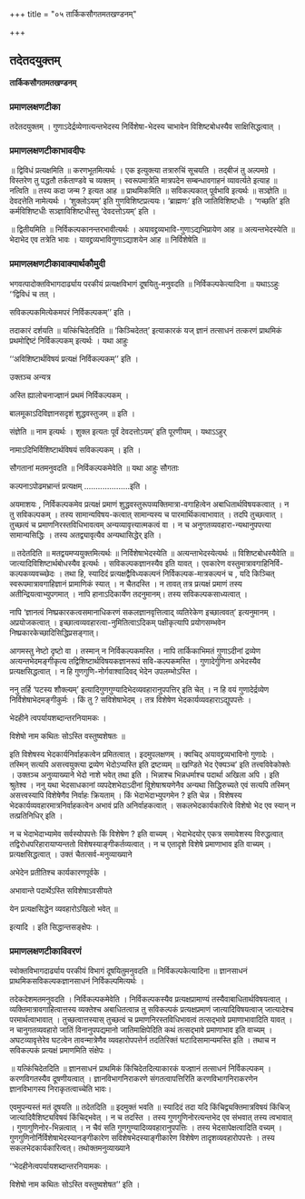 +++
title = "०५ तार्किकसौगतमतखण्डनम्"

+++


## तदेतदयुक्तम्

**तार्किकसौगतमतखण्डनम्** 

### **प्रमाणलक्षणटीका**

तदेतदयुक्तम् । गुणाऽदेर्द्रव्येणात्यन्तभेदस्य निर्विशेषा-भेदस्य चाभावेन विशिष्टबोधस्यैव साक्षिसिद्धत्वात् ।

### **प्रमाणलक्षणटीकाभावदीपः**

॥ द्विविधं प्रत्यक्षमिति ॥ करणभूतमित्यर्थः । एक इत्युक्त्या तत्रारुचिं सूचयति । तद्बीजं तु अल्पमग्रे । विस्तरेण तु पद्धतौ तर्कताण्डवे च व्यक्तम् । स्वरूपमात्रेति मात्रपदेन सम्बन्धावगाहनं व्यावर्त्यते इत्याह ॥ नत्विति ॥ तस्य कदा जन्म ? इत्यत आह ॥ प्राथमिकमिति ॥ सविकल्पकात् पूर्वभावि इत्यर्थः ॥ सञ्ज्ञेति ॥ देवदत्तेति नामेत्यर्थः । ‘शुक्लोऽयम्’ इति गुणविशिष्टप्रत्ययः। ‘ब्राह्मणः’ इति जातिविशिष्टधीः । ‘गच्छति’ इति कर्मविशिष्टधीः सञ्ज्ञाविशिष्टधीस्तु ‘देवदत्तोऽयम्’ इति ।

॥ द्वितीयमिति ॥ निर्विकल्पकानन्तरभावीत्यर्थः । अयावद्द्रव्यभावि-गुणाऽद्यभिप्रायेण आह ॥ अत्यन्तभेदस्येति ॥ भेदाभेद एव तत्रेति भावः । यावद्द्रव्यभाविगुणाऽद्याशयेन आह ॥ निर्विशेषेति ॥

### **प्रमाणलक्षणटीकावाक्यार्थकौमुदी**

भगवत्पादोक्तविभागदार्ढ्याय परकीयं प्रत्यक्षविभागं दूषयितु-मनुवदति ॥ निर्विकल्पकेत्यादिना ॥ यथाऽऽहुः ‘‘द्विविधं च तत् ।

सविकल्पकमित्येकमपरं निर्विकल्पकम्’’ इति ।

तदाकारं दर्शयति ॥ यत्किंचिदेतदिति ॥ ‘किञ्चिदेतत्’ इत्याकारकं यज् ज्ञानं तत्साधनं तत्करणं प्राथमिकं प्रथमोद्दिष्टं निर्विकल्पकम् इत्यर्थः । यथा आहुः

‘‘अविशिष्टार्थविषयं प्रत्यक्षं निर्विकल्पकम्’’ इति ।

उक्तञ्च अन्यत्र

अस्ति ह्यालोचनाज्ज्ञानं प्रथमं निर्विकल्पकम् ।

बालमूकाऽदिविज्ञानसदृशं शुद्धवस्तुजम् ॥ इति ।

संज्ञेति ॥ नाम इत्यर्थः । शुक्ल इत्यतः पूर्वं देवदत्तोऽयम्’ इति पूरणीयम् । यथाऽऽहुर्

नामाऽदिभिर्विशिष्टार्थविषयं सविकल्पकम् । इति ।

सौगतानां मतमनुवदति ॥ निर्विकल्पकमेवेति ॥ यथा आहुः सौगताः

कल्पनाऽपोढमभ्रान्तं प्रत्यक्षम् ....................इति ।

अयमाशयः , निर्विकल्पकमेव प्रत्यक्षं प्रमाणं शुद्धवस्तुरूपव्यक्तिमात्रा-वगाहित्वेन अबाधितार्थविषयकत्वात् । न तु सविकल्पकम् । तस्य सामान्यविषय-कत्वात् सामान्यस्य च पारमार्थिकत्वाभावात् । तदपि तुच्छत्वात् । तुच्छत्वं च प्रमाणनिरस्तविधिभावत्वम् अन्यव्यावृत्त्यात्मकत्वं वा । न च अनुगतव्यवहारा-न्यथानुपपत्त्या सामान्यसिद्धिः । तस्य अतद्व्यावृत्यैव अन्यथासिद्धेर् इति ।

॥ तदेतदिति ॥ मतद्वयमप्ययुक्तमित्यर्थः ॥ निर्विशेषाभेदस्येति ॥ अत्यन्ताभेदस्येत्यर्थः ॥ विशिष्टबोधस्यैवेति ॥ जात्यादिविशिष्टार्थबोधस्यैव इत्यर्थः । सविकल्पकज्ञानस्यैव इति यावत् । एवकारेण वस्तुमात्रावगाहिनिर्वि-कल्पकव्यवच्च्छेदः । तथा हि, स्यादिदं प्रत्यक्षद्वैविध्यकल्पनं निर्विकल्पक-मात्रकल्पनं च , यदि किञ्चित् स्वरूपमात्रावगाहिज्ञानं प्रामाणिकं स्यात् । न चैतदस्ति । न तावत् तत्र प्रत्यक्षं प्रमाणं तस्य अतीन्द्रियत्वाभ्युपगमात् । नापि हानाऽदिकार्येण तदनुमानम्। तस्य सविकल्पकसाध्यत्वात् ।

नापि ‘ज्ञानत्वं निष्प्रकारकत्वसमानाधिकरणं सकलज्ञानवृत्तित्वाद् व्यतिरेकेण इच्छात्ववत्’ इत्यनुमानम् । अप्रयोजकत्वात् । इच्छात्वव्यवहारत्वा-नुमितित्वाऽदिकम् पक्षीकृत्यापि प्रयोगसम्भवेन निष्प्रकारकेच्छादिसिद्धिप्रसङ्गात्।

आगमस्तु नेष्टो दृष्टो वा । तस्मान् न निर्विकल्पकमस्ति । नापि तार्किकाभिमतं गुणाऽदीनां द्रव्येण अत्यन्तभेदमङ्गीकृत्य तद्विशिष्टार्थविषयकज्ञानरूपं सवि-कल्पकमस्ति । गुणादेर्गुणिना अभेदस्यैव प्रत्यक्षसिद्धत्वात् । न हि गुणगुणि-नोर्गवाश्वादिवद् भेदेन उपलम्भोऽस्ति ।

ननु तर्हि ‘पटस्य शौक्ल्यम्’ इत्यादिगुणगुण्यादिभेदव्यवहारानुपपत्तिर् इति चेत् । न हि वयं गुणादेर्द्रव्येण निर्विशेषाभेदमङ्गीकुर्मः । किं तु ? सविशेषाभेदम् । तत्र विशेषेण भेदकार्यव्यवहाराऽद्युपपत्तेः ।

भेदहीने त्वपर्यायशब्दान्तरनियामकः ।

विशेषो नाम कथितः सोऽस्ति वस्तुष्वशेषतः ॥

इति विशेषस्य भेदकार्यनिर्वाहकत्वेन प्रमितत्वात् । इदमुपलक्षणम् । क्वचिद् अयावद्द्रव्यभाविनो गुणादेः । तस्मिन् सत्यपि असत्त्वयुक्त्या द्र्रव्येण भेदोऽप्यस्ति इति द्रष्टव्यम् ॥ खण्डिते भेद ऐक्यञ्च’ इति तत्त्वविवेकोक्तेः । उक्तञ्च अनुव्याख्याने भेदो नाशे भवेत् तथा इति । भिन्नाश्च भिन्नधर्माश्च पदार्था अखिला अपि । इति श्रुतेश्व । ननु यथा भेदसाधकानां व्यपदेशभेदाऽदीनां विूशेषाश्रयणेनैव अन्यथा सिद्धिरुच्यते एवं सत्यपि तस्मिन् असत्त्वस्यापि विशेषेणैव निर्वाहः क्रियताम् । किं भेदाभेदाभ्युपगमेन ? इति चेन्न । विशेषस्य भेदकार्यव्यवहारमात्रनिर्वाहकत्वेन अभावं प्रति अनिर्वाहकत्वात् । सकलभेदकार्यकारित्वे विशेषो भेद एव स्यान् न तत्प्रतिनिधिर् इति ।

न च भेदाभेदाभ्यामेव सर्वस्योपपत्तेः किं विशेषेण ? इति वाच्यम् । भेदाभेदयोर् एकत्र समावेशस्य विरुद्धत्वात् तद्विरोधपरिहारायाप्यन्ततो विशेषस्याङ्गीकर्तव्यत्वात् । न च एतादृशे विशेषे प्रमाणाभाव इति वाच्यम् । प्रत्यक्षसिद्धत्वात् । उक्तं चैतत्सर्व-मनुव्याख्याने

अभेदेन प्रतीतिश्च कार्यकारणपूर्वके ।

अभावान्ते पदार्थेऽस्ति सविशेषाऽवसीयते

येन प्रत्यक्षसिद्धेन व्यवहारोऽखिलो भवेत् ॥

इत्यादि । इति सिद्धान्तसङ्क्षेेपः ।

### **प्रमाणलक्षणटीकाविवरणं**

स्वोक्तविभागदार्ढ्याय परकीयं विभागं दूषयितुमनुवदति ॥ निर्विकल्पकेत्यादिना ॥ ज्ञानसाधनं प्राथमिकसविकल्पकज्ञानसाधनं निर्विकल्पमित्यर्थः ।

तदेकदेशमतमनुवदति । निर्विकल्पकमेवेति । निर्विकल्पकस्यैव प्रत्यक्षप्रामाण्यं तस्यैवाबाधितार्थविषयत्वात् । व्यक्तिमात्रावगाहित्वात्तस्य व्यक्तेश्च अबाधितत्वान्न तु सविकल्पकं प्रत्यक्षप्रमाणं जात्यादिविषयत्वाज् जात्यादेश्च परमार्थत्वाभावात् । तुच्छत्वात्तस्यास् तुच्छत्वं च प्रमाणनिरस्तविधिभावत्वं तत्सद्भावे प्रमाणाभावादिति यावत् । न चानुगतव्यवहारो जातिं विनानुपपद्यमानो जातिमाक्षिपेदिति कथं तत्सद्भावे प्रमाणाभाव इति वाच्यम् । अघटव्यावृत्तेरेव घटत्वेन तावन्मात्रेणैव व्यवहारोपपत्तेर्न तदतिरिक्तं घटादिसामान्यमस्ति इति । तथाच न सविकल्पकं प्रत्यक्षं प्रमाणमिति संक्षेपः ।

॥ यत्किंचिदेतदिति ॥ ज्ञानसाधनं प्राथमिकं किंचिदेतदित्याकारकं यज्ज्ञानं तत्साधनं निर्विकल्पकम् । करणविगतस्यैव दूषणीयत्वात् । ज्ञानविभागनिराकरणे संगतत्वापत्तिरिति करणविभागनिराकरणेन ज्ञानविभागस्य निराकृतत्वाच्चेति भावः।

एवमुपन्यस्तं मतं दूषयति ॥ तदेतदिति ॥ इदमुक्तं भवति ॥ स्यादिदं तदा यदि किंचिद्व्यक्तिमात्रविषयं किंचिज् जात्यादिवैशिष्ट्यविषयं किंचिद्भवेत् । न च तदस्ति । तस्य गुणगुणिनोरत्यन्तभेद एव संभवात् तस्य त्वभावात् । गुणागुणिनोर-भिन्नत्वात् । न चैवं सति गुणगुण्यादिव्यवहारानुपपत्तिः । तस्य भेदसापेक्षत्वादिति वच्यम् । गुणगुणिनोर्निर्विशेषाभेदस्यानङ्गीकारेण सविशेषभेदस्याङ्गीकारेण विशेषेण तादृशव्यवहारोपपत्तेः । तस्य सकलभेदकार्यकारित्वत्। तथोक्तमनुव्याख्याने

‘‘भेदहीनेत्वपर्यायशब्दान्तरनियामकः ।

विशेषो नाम कथितः सोऽस्ति वस्तुष्वशेषत’’ इति ।

